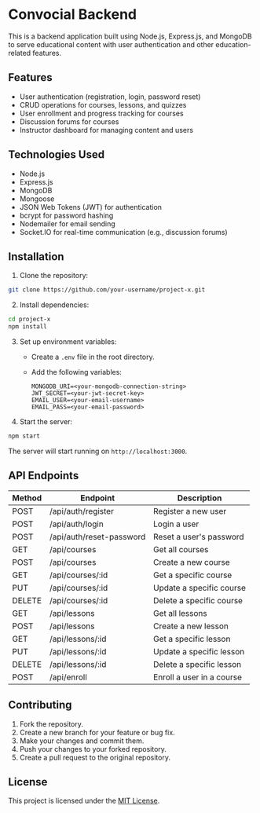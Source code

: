 # Convocial Backend

This is a backend application built using Node.js, Express.js, and MongoDB to serve educational content with user authentication and other education-related features.

## Features

- User authentication (registration, login, password reset)
- CRUD operations for courses, lessons, and quizzes
- User enrollment and progress tracking for courses
- Discussion forums for courses
- Instructor dashboard for managing content and users

## Technologies Used

- Node.js
- Express.js
- MongoDB
- Mongoose
- JSON Web Tokens (JWT) for authentication
- bcrypt for password hashing
- Nodemailer for email sending
- Socket.IO for real-time communication (e.g., discussion forums)

## Installation

1. Clone the repository:

```bash
git clone https://github.com/your-username/project-x.git
```

2. Install dependencies:

```bash
cd project-x
npm install
```

3. Set up environment variables:

   - Create a `.env` file in the root directory.
   - Add the following variables:

     ```
     MONGODB_URI=<your-mongodb-connection-string>
     JWT_SECRET=<your-jwt-secret-key>
     EMAIL_USER=<your-email-username>
     EMAIL_PASS=<your-email-password>
     ```

4. Start the server:

```bash
npm start
```

The server will start running on `http://localhost:3000`.

## API Endpoints

| Method | Endpoint                | Description                                 |
|--------|-------------------------|---------------------------------------------|
| POST   | /api/auth/register      | Register a new user                        |
| POST   | /api/auth/login         | Login a user                               |
| POST   | /api/auth/reset-password| Reset a user's password                    |
| GET    | /api/courses            | Get all courses                            |
| POST   | /api/courses            | Create a new course                        |
| GET    | /api/courses/:id        | Get a specific course                      |
| PUT    | /api/courses/:id        | Update a specific course                   |
| DELETE | /api/courses/:id        | Delete a specific course                   |
| GET    | /api/lessons            | Get all lessons                            |
| POST   | /api/lessons            | Create a new lesson                        |
| GET    | /api/lessons/:id        | Get a specific lesson                      |
| PUT    | /api/lessons/:id        | Update a specific lesson                   |
| DELETE | /api/lessons/:id        | Delete a specific lesson                   |
| POST   | /api/enroll             | Enroll a user in a course                  |

## Contributing

1. Fork the repository.
2. Create a new branch for your feature or bug fix.
3. Make your changes and commit them.
4. Push your changes to your forked repository.
5. Create a pull request to the original repository.

## License

This project is licensed under the [MIT License](LICENSE).
